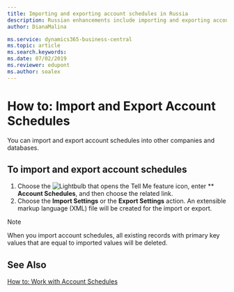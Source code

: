 ```yaml
---
title: Importing and exporting account schedules in Russia
description: Russian enhancements include importing and exporting account schedules.
author: DianaMalina

ms.service: dynamics365-business-central
ms.topic: article
ms.search.keywords:
ms.date: 07/02/2019
ms.reviewer: edupont
ms.author: soalex
---
```


# How to: Import and Export Account Schedules

You can import and export account schedules into other companies and databases.

## To import and export account schedules

1. Choose the ![Lightbulb that opens the Tell Me feature](../../media/ui-search/search_small.png "Tell me what you want to do") icon, enter ** **Account Schedules**, and then choose the related link.
2. Choose the **Import Settings** or the **Export Settings** action. An extensible markup language (XML) file will be created for the import or export.

> [!NOTE]
> When you import account schedules, all existing records with primary key values that are equal to imported values will be deleted.

## See Also

[How to: Work with Account Schedules](How-to-Work-with-Account-Schedules.md)  
